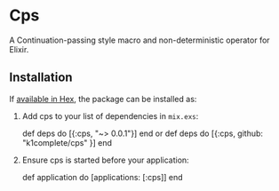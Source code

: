 # Cps

A Continuation-passing style macro and non-deterministic operator for Elixir.


## Installation

If [available in Hex](https://hex.pm/docs/publish), the package can be installed as:

  1. Add cps to your list of dependencies in `mix.exs`:

        def deps do
          [{:cps, "~> 0.0.1"}]
        end
     or
        def deps do
          [{:cps, github: "k1complete/cps" }]
        end

  2. Ensure cps is started before your application:

        def application do
          [applications: [:cps]]
        end

